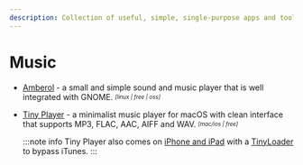```yaml
---
description: Collection of useful, simple, single-purpose apps and tools for everyday problems and tasks
---
```


# Music

- [Amberol](https://gitlab.gnome.org/ebassi/amberol) - a small and simple sound and music player that is well integrated with GNOME. <sub><sup>*[linux | free | oss]*</sup></sub>

- [Tiny Player](https://www.catnapgames.com/tiny-player-for-mac/) - a minimalist music player for macOS with clean interface that supports MP3, FLAC, AAC, AIFF and WAV. <sub><sup>*[mac/ios | free]*</sup></sub>

  :::note info
  Tiny Player also comes on [iPhone and iPad](https://www.catnapgames.com/tiny-player/) with a [TinyLoader](https://www.catnapgames.com/tiny-loader/) to bypass iTunes.
  :::
